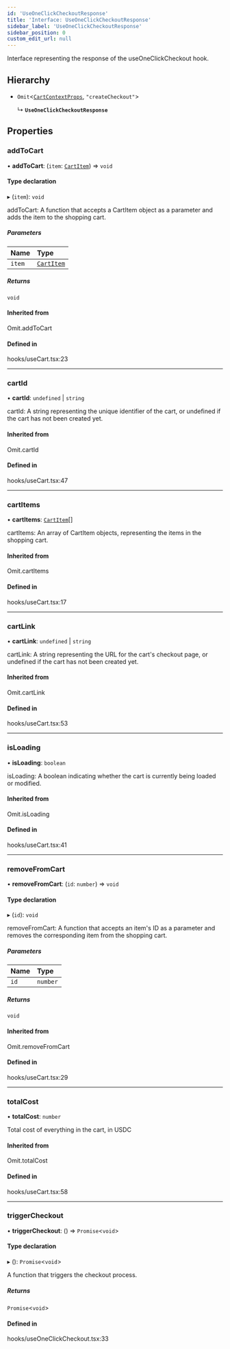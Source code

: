 ```yaml
---
id: 'UseOneClickCheckoutResponse'
title: 'Interface: UseOneClickCheckoutResponse'
sidebar_label: 'UseOneClickCheckoutResponse'
sidebar_position: 0
custom_edit_url: null
---
```


Interface representing the response of the useOneClickCheckout hook.

## Hierarchy

- `Omit`<[`CartContextProps`](CartContextProps.md), `"createCheckout"`\>

  ↳ **`UseOneClickCheckoutResponse`**

## Properties

### addToCart

• **addToCart**: (`item`: [`CartItem`](CartItem.md)) => `void`

#### Type declaration

▸ (`item`): `void`

addToCart: A function that accepts a CartItem object as a parameter
and adds the item to the shopping cart.

##### Parameters

| Name   | Type                      |
| :----- | :------------------------ |
| `item` | [`CartItem`](CartItem.md) |

##### Returns

`void`

#### Inherited from

Omit.addToCart

#### Defined in

hooks/useCart.tsx:23

---

### cartId

• **cartId**: `undefined` \| `string`

cartId: A string representing the unique identifier of the cart,
or undefined if the cart has not been created yet.

#### Inherited from

Omit.cartId

#### Defined in

hooks/useCart.tsx:47

---

### cartItems

• **cartItems**: [`CartItem`](CartItem.md)[]

cartItems: An array of CartItem objects, representing the items
in the shopping cart.

#### Inherited from

Omit.cartItems

#### Defined in

hooks/useCart.tsx:17

---

### cartLink

• **cartLink**: `undefined` \| `string`

cartLink: A string representing the URL for the cart's checkout
page, or undefined if the cart has not been created yet.

#### Inherited from

Omit.cartLink

#### Defined in

hooks/useCart.tsx:53

---

### isLoading

• **isLoading**: `boolean`

isLoading: A boolean indicating whether the cart is currently
being loaded or modified.

#### Inherited from

Omit.isLoading

#### Defined in

hooks/useCart.tsx:41

---

### removeFromCart

• **removeFromCart**: (`id`: `number`) => `void`

#### Type declaration

▸ (`id`): `void`

removeFromCart: A function that accepts an item's ID as a parameter
and removes the corresponding item from the shopping cart.

##### Parameters

| Name | Type     |
| :--- | :------- |
| `id` | `number` |

##### Returns

`void`

#### Inherited from

Omit.removeFromCart

#### Defined in

hooks/useCart.tsx:29

---

### totalCost

• **totalCost**: `number`

Total cost of everything in the cart, in USDC

#### Inherited from

Omit.totalCost

#### Defined in

hooks/useCart.tsx:58

---

### triggerCheckout

• **triggerCheckout**: () => `Promise`<`void`\>

#### Type declaration

▸ (): `Promise`<`void`\>

A function that triggers the checkout process.

##### Returns

`Promise`<`void`\>

#### Defined in

hooks/useOneClickCheckout.tsx:33
